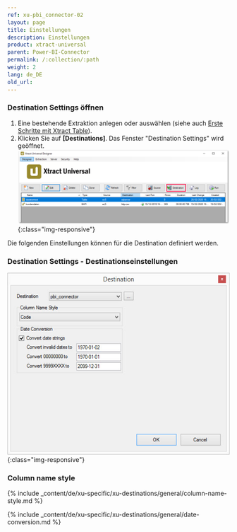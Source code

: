 ```yaml
---
ref: xu-pbi_connector-02
layout: page
title: Einstellungen
description: Einstellungen
product: xtract-universal
parent: Power-BI-Connector
permalink: /:collection/:path
weight: 2
lang: de_DE
old_url:
---
```

### Destination Settings öffnen

1. Eine bestehende Extraktion anlegen oder auswählen (siehe auch [Erste Schritte mit Xtract Table](../../erste-schritte-mit-table/eine-neue-extraktion-anlegen)).
2. Klicken Sie auf **[Destinations]**. Das Fenster "Destination Settings" wird geöffnet.
![Destination-settings](/img/content/xu/xu_designer_destination.png){:class="img-responsive"}

Die folgenden Einstellungen können für die Destination definiert werden. 
  
### Destination Settings - Destinationseinstellungen

![pbi-configuration](/img/content/XU_pbi_connector_destination.png){:class="img-responsive"}

### Column name style
{% include _content/de/xu-specific/xu-destinations/general/column-name-style.md %}

{% include _content/de/xu-specific/xu-destinations/general/date-conversion.md %}
